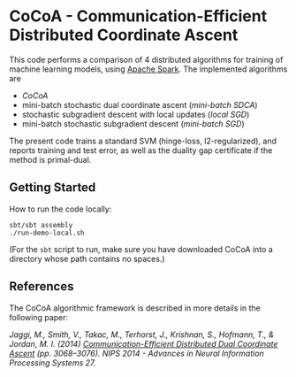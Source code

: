 # CoCoA - Communication-Efficient Distributed Coordinate Ascent

This code performs a comparison of 4 distributed algorithms for training of machine learning models, using [Apache Spark](http://spark.apache.org). The implemented algorithms are
 - _CoCoA_
 - mini-batch stochastic dual coordinate ascent (_mini-batch SDCA_)
 - stochastic subgradient descent with local updates (_local SGD_)
 - mini-batch stochastic subgradient descent (_mini-batch SGD_)

The present code trains a standard SVM (hinge-loss, l2-regularized), and reports training and test error, as well as the duality gap certificate if the method is primal-dual.

## Getting Started
How to run the code locally:

```
sbt/sbt assembly
./run-demo-local.sh
```

(For the `sbt` script to run, make sure you have downloaded CoCoA into a directory whose path contains no spaces.)

## References
The CoCoA algorithmic framework is described in more details in the following paper:

_Jaggi, M., Smith, V., Takac, M., Terhorst, J., Krishnan, S., Hofmann, T., & Jordan, M. I. (2014) [Communication-Efficient Distributed Dual Coordinate Ascent](http://papers.nips.cc/paper/5599-communication-efficient-distributed-dual-coordinate-ascent) (pp. 3068–3076). NIPS 2014 - Advances in Neural Information Processing Systems 27._
